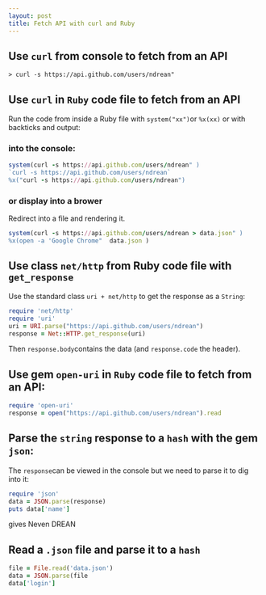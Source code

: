 ```yaml
---
layout: post
title: Fetch API with curl and Ruby
---
```


## Use  `curl` from console to fetch from an API
```
> curl -s https://api.github.com/users/ndrean" 
```
## Use `curl` in `Ruby` code file to fetch from an API
Run the code from inside a Ruby file with `system("xx")`or `%x(xx)` or with backticks and output:
### into the console:
```ruby
system(curl -s https://api.github.com/users/ndrean" )
`curl -s https://api.github.com/users/ndrean`
%x("curl -s https://api.github.com/users/ndrean")
```
### or display into a brower
Redirect into a file and rendering it.
```ruby
system(curl -s https://api.github.com/users/ndrean > data.json" )
%x(open -a 'Google Chrome"  data.json )
```

## Use class `net/http` from Ruby code file with `get_response`
Use the standard class  `uri + net/http` to get the response as a `String`:
```ruby
require 'net/http'
require 'uri'
uri = URI.parse("https://api.github.com/users/ndrean")
response = Net::HTTP.get_response(uri)
```
Then `response.body`contains the data (and `response.code` the header).

## Use gem `open-uri` in `Ruby` code file to fetch from an API:
```ruby
require 'open-uri'
response = open("https://api.github.com/users/ndrean").read
```
## Parse the `string` response to a `hash` with the gem `json`:
The `response`can be viewed in the console but we need to parse it to dig into it:
```ruby
require 'json'
data = JSON.parse(response)
puts data['name']

```
gives Neven DREAN

## Read a `.json` file and parse it to a `hash`

```ruby
file = File.read('data.json')
data = JSON.parse(file
data['login']
```

